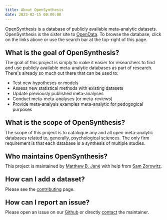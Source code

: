 ```yaml
---
title: About OpenSynthesis
date: 2023-02-15 00:00:00
---
```


OpenSynthesis is a database of publicly available meta-analytic datasets. OpenSynthesis is the sister site to <a href="https://nivlab.github.io/opendata/" target="_blank">OpenData</a>. To browse the database, click on the links above or use the search bar at the top-right of this page.

<h2 style="margin: 1em 0em 0.5em 0em">What is the goal of OpenSynthesis?</h2>
The goal of this project is simply to make it easier for researchers to find and use publicly available meta-analytic databases as part of research. There's already so much out there that can be used to:

- Test new hypotheses or models
- Assess new statistical methods with existing datasets
- Update previously published meta-analyses
- Conduct meta-meta-analyses (or meta-reviews)
- Provide meta-analysis examples meta-analytic for pedogogical purposes

<h2 style="margin: 1em 0em 0.5em 0em">What is the scope of OpenSynthesis?</h2>
The scope of this project is to catalogue any and all open meta-analytic databases related to, generally, psychological sciences. The only firm requirement is that each database is a synthesis of multiple studies.

<h2 style="margin: 1em 0em 0.5em 0em">Who maintains OpenSynthesis?</h2>
This project is maintained by <a href="https://matthewbjane.github.io" target="_blank">Matthew B. Jané</a> with help from <a href="https://szorowi1.github.io" target="_blank">Sam Zorowitz</a>.

<h2 style="margin: 1em 0em 0.5em 0em">How can I add a dataset?</h2>
Please see the <a href="../contribute">contributing</a> page.

<h2 style="margin: 1em 0em 0.5em 0em">How can I report an issue?</h2>
Please open an issue on our <a href="https://www.github.com/matthewbjane/opensynthesis/issues/new" target="_blank">Github</a> or directly <a href="mailto:matthew.jane@uconn.edu">contact</a> the maintainer.
